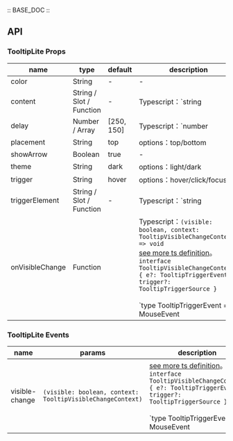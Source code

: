 :: BASE_DOC ::

## API

### TooltipLite Props

name | type | default | description | required
-- | -- | -- | -- | --
color | String | - | \- | N
content | String / Slot / Function | - | Typescript：`string | TNode`。[see more ts definition](https://github.com/Tencent/tdesign-vue-next/blob/develop/src/common.ts) | N
delay | Number / Array | [250, 150] | Typescript：`number | Array<number>` | N
placement | String | top | options：top/bottom | N
showArrow | Boolean | true | \- | N
theme | String | dark | options：light/dark | N
trigger | String | hover | options：hover/click/focus | N
triggerElement | String / Slot / Function | - | Typescript：`string | TNode`。[see more ts definition](https://github.com/Tencent/tdesign-vue-next/blob/develop/src/common.ts) | N
onVisibleChange | Function |  | Typescript：`(visible: boolean, context: TooltipVisibleChangeContext) => void`<br/>[see more ts definition](https://github.com/Tencent/tdesign-vue-next/tree/develop/src/tooltip-lite/type.ts)。<br/>`interface TooltipVisibleChangeContext { e?: TooltipTriggerEvent; trigger?: TooltipTriggerSource }`<br/><br/>`type TooltipTriggerEvent = MouseEvent | FocusEvent`<br/><br/>`type TooltipTriggerSource = 'document' | 'trigger-element-click' | 'trigger-element-hover' | 'trigger-element-blur' | 'trigger-element-focus'`<br/> | N

### TooltipLite Events

name | params | description
-- | -- | --
visible-change | `(visible: boolean, context: TooltipVisibleChangeContext)` | [see more ts definition](https://github.com/Tencent/tdesign-vue-next/tree/develop/src/tooltip-lite/type.ts)。<br/>`interface TooltipVisibleChangeContext { e?: TooltipTriggerEvent; trigger?: TooltipTriggerSource }`<br/><br/>`type TooltipTriggerEvent = MouseEvent | FocusEvent`<br/><br/>`type TooltipTriggerSource = 'document' | 'trigger-element-click' | 'trigger-element-hover' | 'trigger-element-blur' | 'trigger-element-focus'`<br/>
